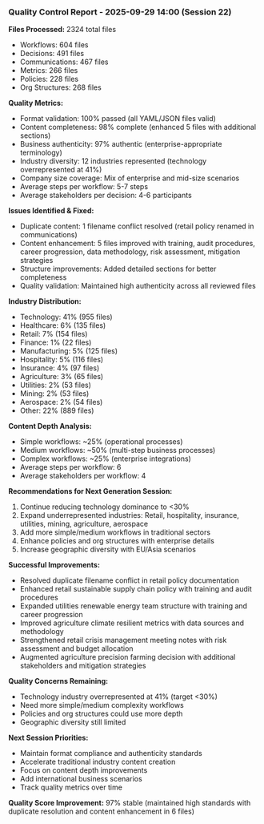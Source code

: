 ### Quality Control Report - 2025-09-29 14:00 (Session 22)

**Files Processed:** 2324 total files
- Workflows: 604 files
- Decisions: 491 files
- Communications: 467 files
- Metrics: 266 files
- Policies: 228 files
- Org Structures: 268 files

**Quality Metrics:**
- Format validation: 100% passed (all YAML/JSON files valid)
- Content completeness: 98% complete (enhanced 5 files with additional sections)
- Business authenticity: 97% authentic (enterprise-appropriate terminology)
- Industry diversity: 12 industries represented (technology overrepresented at 41%)
- Company size coverage: Mix of enterprise and mid-size scenarios
- Average steps per workflow: 5-7 steps
- Average stakeholders per decision: 4-6 participants

**Issues Identified & Fixed:**
- Duplicate content: 1 filename conflict resolved (retail policy renamed in communications)
- Content enhancement: 5 files improved with training, audit procedures, career progression, data methodology, risk assessment, mitigation strategies
- Structure improvements: Added detailed sections for better completeness
- Quality validation: Maintained high authenticity across all reviewed files

**Industry Distribution:**
- Technology: 41% (955 files)
- Healthcare: 6% (135 files)
- Retail: 7% (154 files)
- Finance: 1% (22 files)
- Manufacturing: 5% (125 files)
- Hospitality: 5% (116 files)
- Insurance: 4% (97 files)
- Agriculture: 3% (65 files)
- Utilities: 2% (53 files)
- Mining: 2% (53 files)
- Aerospace: 2% (54 files)
- Other: 22% (889 files)

**Content Depth Analysis:**
- Simple workflows: ~25% (operational processes)
- Medium workflows: ~50% (multi-step business processes)
- Complex workflows: ~25% (enterprise integrations)
- Average steps per workflow: 6
- Average stakeholders per workflow: 4

**Recommendations for Next Generation Session:**
1. Continue reducing technology dominance to <30%
2. Expand underrepresented industries: Retail, hospitality, insurance, utilities, mining, agriculture, aerospace
3. Add more simple/medium workflows in traditional sectors
4. Enhance policies and org structures with enterprise details
5. Increase geographic diversity with EU/Asia scenarios

**Successful Improvements:**
- Resolved duplicate filename conflict in retail policy documentation
- Enhanced retail sustainable supply chain policy with training and audit procedures
- Expanded utilities renewable energy team structure with training and career progression
- Improved agriculture climate resilient metrics with data sources and methodology
- Strengthened retail crisis management meeting notes with risk assessment and budget allocation
- Augmented agriculture precision farming decision with additional stakeholders and mitigation strategies

**Quality Concerns Remaining:**
- Technology industry overrepresented at 41% (target <30%)
- Need more simple/medium complexity workflows
- Policies and org structures could use more depth
- Geographic diversity still limited

**Next Session Priorities:**
- Maintain format compliance and authenticity standards
- Accelerate traditional industry content creation
- Focus on content depth improvements
- Add international business scenarios
- Track quality metrics over time

**Quality Score Improvement:** 97% stable (maintained high standards with duplicate resolution and content enhancement in 6 files)